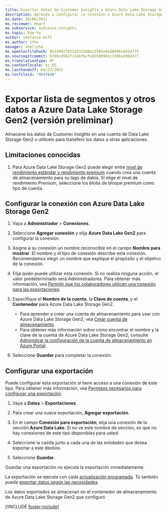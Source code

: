 ```yaml
---
title: Exportar datos de Customer Insights a Azure Data Lake Storage Gen2
description: Aprenda a configurar la conexión a Azure Data Lake Storage Gen2.
ms.date: 10/06/2021
ms.reviewer: mhart
ms.subservice: audience-insights
ms.topic: how-to
author: stefanie-msft
ms.author: sthe
manager: shellyha
ms.openlocfilehash: 8b14992f8312d333d8a12501e8a28496c8434779
ms.sourcegitcommit: b7dbcd5627c2ebfbcfe65589991c159ba290d377
ms.translationtype: HT
ms.contentlocale: es-ES
ms.lasthandoff: 04/27/2022
ms.locfileid: "8647648"
---
```

# <a name="export-segment-list-and-other-data-to-azure-data-lake-storage-gen2-preview"></a>Exportar lista de segmentos y otros datos a Azure Data Lake Storage Gen2 (versión preliminar)

Almacene los datos de Customer Insights en una cuenta de Data Lake Storage Gen2 o utilícelo para transferir los datos a otras aplicaciones.

## <a name="known-limitations"></a>Limitaciones conocidas

1. Para Azure Data Lake Storage Gen2 puede elegir entre [nivel de rendimiento estándar y rendimiento premium](/azure/storage/blobs/create-data-lake-storage-account) cuando crea una cuenta de almacenamiento para su lago de datos. Si elige el nivel de rendimiento Premium, seleccione los blobs de bloque premium como tipo de cuenta. 


## <a name="set-up-the-connection-to-azure-data-lake-storage-gen2"></a>Configurar la conexión con Azure Data Lake Storage Gen2 


1. Vaya a **Administrador** > **Conexiones**.

1. Seleccione **Agregar conexión** y elija **Azure Data Lake Gen2** para configurar la conexión.

1. Asigne a su conexión un nombre reconocible en el campo **Nombre para mostrar**. El nombre y el tipo de conexión describe esta conexión. Recomendamos elegir un nombre que explique el propósito y el objetivo de la conexión.

1. Elija quién puede utilizar esta conexión. Si no realiza ninguna acción, el valor predeterminado será Administradores. Para obtener más información, vea [Permitir que los colaboradores utilicen una conexión para las exportaciones](connections.md#allow-contributors-to-use-a-connection-for-exports).

1. Especifique el **Nombre de la cuenta**, la **Clave de cuenta**, y el **Contenedor** para Azure Data Lake Storage Gen2.
    - Para aprender a crear una cuenta de almacenamiento para usar con Azure Data Lake Storage Gen2, vea [Crear cuenta de almacenamiento](/azure/storage/blobs/create-data-lake-storage-account). 
    - Para obtener más información sobre cómo encontrar el nombre y la clave de la cuenta de Azure Data Lake Storage Gen2, consulte [Administrar la configuración de la cuenta de almacenamiento en Azure Portal](/azure/storage/common/storage-account-manage).

1. Seleccione **Guardar** para completar la conexión. 

## <a name="configure-an-export"></a>Configurar una exportación

Puede configurar esta exportación si tiene acceso a una conexión de este tipo. Para obtener más información, vea [Permisos necesarios para configurar una exportación](export-destinations.md#set-up-a-new-export).

1. Vaya a **Datos** > **Exportaciones**.

1. Para crear una nueva exportación, **Agregar exportación**.

1. En el campo **Conexión para exportación**, elija una conexión de la sección **Azure Data Lake**. Si no ve este nombre de sección, es que no hay conexiones de este tipo disponibles para usted.

1. Seleccione la casilla junto a cada una de las entidades que desea exportar a este destino.

1. Seleccione **Guardar**.

Guardar una exportación no ejecuta la exportación inmediatamente.

La exportación se ejecuta con cada [actualización programada](system.md#schedule-tab). Tú también puede [exportar datos según las necesidades](export-destinations.md#run-exports-on-demand). 

Los datos exportados se almacenan en el contenedor de almacenamiento de Azure Data Lake Storage Gen2 que configuró. 

[!INCLUDE [footer-include](includes/footer-banner.md)]
